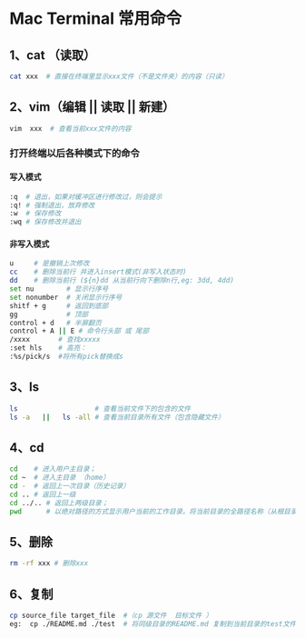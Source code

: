 <!--
 * @Description: Terminal文件夹
 * @Author: xiehuaqiang
 * @FilePath: /kaka-blog/src/docs/kaka/daily-notes/Mac终端常用命令.md
 * @Date: 2021-03-03 17:38:15
 * @LastEditTime: 2021-06-30 17:48:24
-->

# Mac Terminal 常用命令

## 1、cat （读取）

```bash
cat xxx  # 直接在终端里显示xxx文件（不是文件夹）的内容（只读）
```

## 2、vim（编辑 || 读取 || 新建）

```bash
vim  xxx  # 查看当前xxx文件的内容
```

### 打开终端以后各种模式下的命令

#### 写入模式

  ```bash
  :q  # 退出，如果对缓冲区进行修改过，则会提示
  :q! # 强制退出，放弃修改
  :w  # 保存修改
  :wq # 保存修改并退出
  ```

#### 非写入模式

  ```bash
  u     # 是撤销上次修改
  cc    # 删除当前行 并进入insert模式(非写入状态时)
  dd    # 删除当前行 (${n}dd 从当前行向下删除n行,eg: 3dd, 4dd)
  set nu        # 显示行序号
  set nonumber  # 关闭显示行序号
  shitf + g     # 返回到底部
  gg            # 顶部
  control + d   # 半屏翻页
  control + A || E # 命令行头部 或 尾部
  /xxxx       # 查找xxxxx
  :set hls    # 高亮：
  :%s/pick/s  #将所有pick替换成s
  ```

## 3、ls

```bash
ls                   # 查看当前文件下的包含的文件
ls -a   ||   ls -all # 查看当前目录所有文件（包含隐藏文件）
```

## 4、cd

```bash
cd    # 进入用户主目录；
cd ~  # 进入主目录 （home）
cd -  # 返回上一次目录（历史记录）
cd .. # 返回上一级
cd ../.. # 返回上两级目录；
pwd      # 以绝对路径的方式显示用户当前的工作目录。将当前目录的全路径名称（从根目录）写入标准输出。全部目录使用‘/’分隔。第一个‘/’表示根目录，最后一个目录是当前目录。执行pwd命令可立刻得知您目前所在
```

## 5、删除

```bash
rm -rf xxx # 删除xxx
```

## 6、复制

```bash
cp source_file target_file  #（cp 源文件  目标文件 ）
eg:  cp ./README.md ./test  # 将同级目录的README.md 复制到当前目录的test文件夹下（如果没有test文件夹系统自动创建）
```
